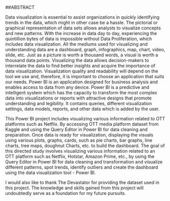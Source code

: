 ##ABSTRACT

Data visualization is essential to assist organizations in quickly identifying trends in the data, which might in other case be a hassle. The pictorial or graphical representation of data sets allows analysts to visualize concepts and new patterns. With the increase in data day to day, experiencing the quintillion bytes of data is impossible without Data Proliferation, which includes data visualization. All the mediums used for visualizing and understanding data are a dashboard, graph, infographics, map, chart, video, slide, etc. Just as a picture is worth a thousand words, a visual is worth a thousand data points. Visualizing the data allows decision-makers to interrelate the data to find better insights and acquire the importance of data visualization. Visualization quality and readability will depend on the tool we use and, therefore, it is important to choose an application that suits our needs. Power BI is an application designed for business analysis and enables access to data from any device. Power BI is a predictive and intelligent system which has the capacity to transform the most complex data into visualizations or reports with attractive designs that promote understanding and legibility. It contains queries, different visualization settings, data models, reports, and other data which is added by the user. 

This Power BI project includes visualizing various information related to OTT platforms such as Netflix. By accessing OTT media platform dataset from Kaggle and using the Query Editor in Power BI for data cleaning and preparation. Once data is ready for visualization, displaying the visuals using various plots, graphs, cards, such as pie charts, bar graphs, line charts, tree maps, doughnut Charts, etc. to build the dashboard. The goal of  this directed study involves visualizing various information related to an OTT platform such as Netflix, Hotstar, Amazon Prime, etc., by using the Query Editor in Power BI for data cleaning and transformation and visualize different patterns, spot trends, identify outliers and create the dashboard using the data visualization tool - Power BI. 

I would also like to thank The Devastator for providing the dataset used in this project. The knowledge and skills gained from this project will undoubtedly serve as a foundation for my future pursuits.
